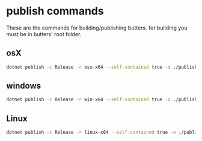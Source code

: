 # publish commands

These are the commands for building/publishing butters. for building you must be in butters' root folder.

## osX

```bash
dotnet publish -c Release -r osx-x64 --self-contained true -o ./publish/V2.0.0/osx-x64
```

## windows

```bash
dotnet publish -c Release -r win-x64 --self-contained true -o ./publish/V2.0.0/win-x64
```

## Linux

```bash
dotnet publish -c Release -r linux-x64 --self-contained true -o ./publish/V2.0.0/linux-x64
```
